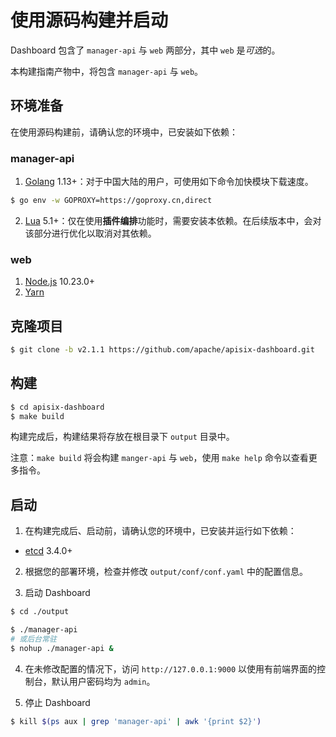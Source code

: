 <!--
#
# Licensed to the Apache Software Foundation (ASF) under one or more
# contributor license agreements.  See the NOTICE file distributed with
# this work for additional information regarding copyright ownership.
# The ASF licenses this file to You under the Apache License, Version 2.0
# (the "License"); you may not use this file except in compliance with
# the License.  You may obtain a copy of the License at
#
#     http://www.apache.org/licenses/LICENSE-2.0
#
# Unless required by applicable law or agreed to in writing, software
# distributed under the License is distributed on an "AS IS" BASIS,
# WITHOUT WARRANTIES OR CONDITIONS OF ANY KIND, either express or implied.
# See the License for the specific language governing permissions and
# limitations under the License.
#
-->

# 使用源码构建并启动

Dashboard 包含了 `manager-api` 与 `web` 两部分，其中 `web` 是*可选*的。

本构建指南产物中，将包含 `manager-api` 与 `web`。

## 环境准备

在使用源码构建前，请确认您的环境中，已安装如下依赖：

### manager-api

1. [Golang](https://golang.org/dl/) 1.13+：对于中国大陆的用户，可使用如下命令加快模块下载速度。

```sh
$ go env -w GOPROXY=https://goproxy.cn,direct
```

2. [Lua](https://www.lua.org/download.html) 5.1+：仅在使用**插件编排**功能时，需要安装本依赖。在后续版本中，会对该部分进行优化以取消对其依赖。

### web

1. [Node.js](https://nodejs.org/en/download/) 10.23.0+
2. [Yarn](https://yarnpkg.com/getting-started/install)

## 克隆项目

```sh
$ git clone -b v2.1.1 https://github.com/apache/apisix-dashboard.git
```

## 构建

```sh
$ cd apisix-dashboard
$ make build
```

构建完成后，构建结果将存放在根目录下 `output` 目录中。

注意：`make build` 将会构建 `manger-api` 与 `web`，使用 `make help` 命令以查看更多指令。

## 启动

1. 在构建完成后、启动前，请确认您的环境中，已安装并运行如下依赖：

- [etcd](https://etcd.io/docs/v3.4.0/dl-build/) 3.4.0+

2. 根据您的部署环境，检查并修改 `output/conf/conf.yaml` 中的配置信息。

3. 启动 Dashboard

```sh
$ cd ./output

$ ./manager-api
# 或后台常驻
$ nohup ./manager-api &
```

4. 在未修改配置的情况下，访问 `http://127.0.0.1:9000` 以使用有前端界面的控制台，默认用户密码均为 `admin`。

5. 停止 Dashboard

```sh
$ kill $(ps aux | grep 'manager-api' | awk '{print $2}')
```
